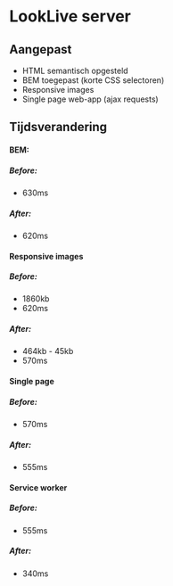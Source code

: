 # LookLive server

## Aangepast
- HTML semantisch opgesteld
- BEM toegepast (korte CSS selectoren)
- Responsive images
- Single page web-app (ajax requests)

## Tijdsverandering

#### BEM:
##### Before:
  - 630ms

##### After:
  - 620ms

#### Responsive images
##### Before:
  - 1860kb
  - 620ms

##### After:
  - 464kb - 45kb
  - 570ms

#### Single page
##### Before:
  - 570ms

##### After:
  - 555ms

#### Service worker
##### Before:
  - 555ms

##### After:
  - 340ms
